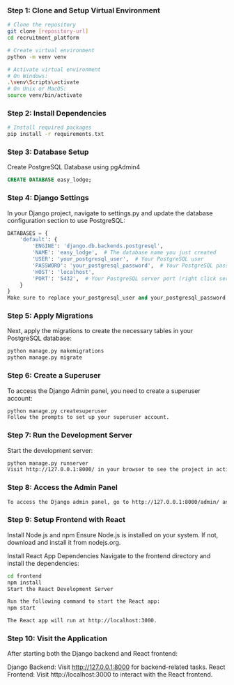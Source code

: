 ### Step 1: Clone and Setup Virtual Environment
```bash
# Clone the repository
git clone [repository-url]
cd recruitment_platform

# Create virtual environment
python -m venv venv

# Activate virtual environment
# On Windows:
.\venv\Scripts\activate
# On Unix or MacOS:
source venv/bin/activate
```

### Step 2: Install Dependencies
```bash
# Install required packages
pip install -r requirements.txt
```

### Step 3: Database Setup
Create PostgreSQL Database using pgAdmin4
```sql
CREATE DATABASE easy_lodge;
```

### Step 4: Django Settings
In your Django project, navigate to settings.py and update the database configuration section to use PostgreSQL:
```python
DATABASES = {
    'default': {
        'ENGINE': 'django.db.backends.postgresql',
        'NAME': 'easy_lodge',  # The database name you just created
        'USER': 'your_postgresql_user',  # Your PostgreSQL user
        'PASSWORD': 'your_postgresql_password',  # Your PostgreSQL password
        'HOST': 'localhost',
        'PORT': '5432',  # Your PostgreSQL server port (right click server properties)
    }
}
Make sure to replace your_postgresql_user and your_postgresql_password with your PostgreSQL user credentials.
```

### Step 5: Apply Migrations
Next, apply the migrations to create the necessary tables in your PostgreSQL database:
```bash
python manage.py makemigrations
python manage.py migrate
```

### Step 6: Create a Superuser

To access the Django Admin panel, you need to create a superuser account:
```bash
python manage.py createsuperuser
Follow the prompts to set up your superuser account.
```

### Step 7: Run the Development Server

Start the development server:
```bash
python manage.py runserver
Visit http://127.0.0.1:8000/ in your browser to see the project in action.
```

### Step 8: Access the Admin Panel
```bash
To access the Django admin panel, go to http://127.0.0.1:8000/admin/ and log in using the superuser credentials you created earlier.
```

### Step 9: Setup Frontend with React
Install Node.js and npm
Ensure Node.js is installed on your system. If not, download and install it from nodejs.org.

Install React App Dependencies
Navigate to the frontend directory and install the dependencies:

```bash
cd frontend
npm install
Start the React Development Server

Run the following command to start the React app:
npm start

The React app will run at http://localhost:3000.
```

### Step 10: Visit the Application
After starting both the Django backend and React frontend:

Django Backend: Visit http://127.0.0.1:8000 for backend-related tasks.
React Frontend: Visit http://localhost:3000 to interact with the React frontend.
